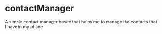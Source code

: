 # contactManager
A simple contact manager based that helps me to manage the contacts that I have in my phone
